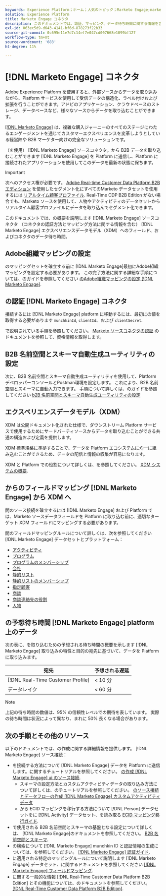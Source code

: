 ```yaml
---
keywords: Experience Platform；ホーム；人気のトピック；Marketo Engage;marketo engage;marketo
solution: Experience Platform
title: Marketo Engage コネクタ
description: このドキュメントでは、認証、マッピング、データ待ち時間に関する情報を含め、Marketo Engageソースコネクタの概要を説明します。
exl-id: 063ec5d9-d643-4141-bf6d-878273f22b33
source-git-commit: 0c695e11e7d7c14ef7e047cd007668e1099bf127
workflow-type: tm+mt
source-wordcount: '683'
ht-degree: 11%

---
```


# [!DNL Marketo Engage] コネクタ

Adobe Experience Platform を使用すると、外部ソースからデータを取り込みながら、Platform サービスを使用して受信データの構造化、ラベル付けおよび拡張を行うことができます。アドビのアプリケーション、クラウドベースのストレージ、データベースなど、様々なソースからデータを取り込むことができます。

[[!DNL Marketo Engage]](https://www.marketo.com/software/) は、複雑な購入ジャーニーのすべてのステージにわたるエンゲージメントを通じてカスタマーエクスペリエンスを変革しようとしている経営陣や B2B マーケター向けの完全なソリューションです。

（を使用） [!DNL Marketo Engage] ソースコネクタ。から B2B データを取り込むことができます [!DNL Marketo Engage] を Platform に送信し、Platform に接続されたアプリケーションを使用してこのデータを最新の状態に保ちます。

>[!IMPORTANT]
>
>次へのアクセス権が必要です。 [Adobe Real-time Customer Data Platform B2B エディション](../../../../rtcdp/b2b-overview.md) を使用したセグメント化にすべてのMarketo データセットを使用するには [リアルタイム顧客プロファイル](../../../../profile/home.md). Real-Time CDP B2B Edition がない場合でも、Marketo ソースを使用して、人物やアクティビティのデータセットからリアルタイム顧客プロファイルにデータを取り込んでセグメント化できます。

このドキュメントでは、の概要を説明します [!DNL Marketo Engage] ソースコネクタ （コネクタの認証方法とマッピング方法に関する情報を含む） [!DNL Marketo Engage] エクスペリエンスデータモデル（XDM）へのフィールド、およびコネクタのデータ待ち時間。

## Adobe組織マッピングの設定

のマッピングセットを確立する前に [!DNL Marketo Engage]最初にAdobe組織マッピングを設定する必要があります。 この完了方法に関する詳細な手順については、のガイドを参照してください [のAdobe組織マッピングの設定 [!DNL Marketo Engage]](https://experienceleague.adobe.com/docs/marketo/using/product-docs/core-marketo-concepts/miscellaneous/set-up-adobe-organization-mapping.html).

## の認証 [!DNL Marketo Engage] コネクタ

接続するには [!DNL Marketo Engage] platform に移動するには、最初にの値を取得する必要があります `munchkinId`, `clientId`、および `clientSecret`.

で説明されている手順を参照してください。 [Marketo ソースコネクタの認証](./marketo-auth.md) のドキュメントを参照して、資格情報を取得します。

## B2B 名前空間とスキーマ自動生成ユーティリティの設定

次に、B2B 名前空間とスキーマ自動生成ユーティリティを使用して、Platform デベロッパーコンソールとPostman環境を設定します。 これにより、B2B 名前空間とスキーマに自動入力できます。 手順について詳しくは、のガイドを参照してください [b2B 名前空間とスキーマ自動生成ユーティリティの設定](./marketo-namespaces.md)

## エクスペリエンスデータモデル（XDM）

XDM は公開ドキュメント化された仕様で、ダウンストリーム Platform サービスで使用するためにサードパーティソースからデータを取り込むことができる共通の構造および定義を提供します。

XDM 標準規格に準拠することで、データを Platform エコシステムに均一に組み込むことができるため、データの配信と情報の収集が容易になります。

XDM と Platform での役割について詳しくは、を参照してください。 [XDM システムの概要](../../../../xdm/home.md).

## からのフィールドマッピング [!DNL Marketo Engage] から XDM へ

間のソース接続を確立するには [!DNL Marketo Engage] および Platform では、Marketo ソースデータフィールドを Platform に取り込む前に、適切なターゲット XDM フィールドにマッピングする必要があります。

間のフィールドマッピングルールについて詳しくは、次を参照してください [!DNL Marketo Engage] データセットとプラットフォーム：

* [アクティビティ](../mapping/marketo.md#activities)
* [プログラム](../mapping/marketo.md#programs)
* [プログラムのメンバーシップ](../mapping/marketo.md#program-memberships)
* [会社](../mapping/marketo.md#companies)
* [静的リスト](../mapping/marketo.md#static-lists)
* [静的リストのメンバーシップ](../mapping/marketo.md#static-list-memberships)
* [指定顧客](../mapping/marketo.md#named-accounts)
* [商談](../mapping/marketo.md#opportunities)
* [商談連絡先の役割](../mapping/marketo.md#opportunity-contact-roles)
* [人物](../mapping/marketo.md#persons)

## の予想待ち時間 [!DNL Marketo Engage] platform 上のデータ

次の表に、を取り込むための予想される待ち時間の概要を示します [!DNL Marketo Engage] 取り込みの特性と目的の宛先に基づいて、データを Platform に取り込みます。

| 宛先 | 予想される遅延 |
| ----------- | ---------------- |
| [!DNL Real-Time Customer Profile] | &lt; 10 分 |
| データレイク | &lt; 60 分 |

>[!NOTE]
>
>上記の待ち時間の数値は、95% の信頼性レベルでの期待を表しています。 実際の待ち時間は状況によって異なり、まれに 50% 長くなる場合があります。

## 次の手順とその他のリソース

以下のドキュメントでは、の作成に関する詳細情報を提供します。 [!DNL Marketo Engage] ソース接続：

* を接続する方法について [!DNL Marketo Engage] データを Platform に送信します。に関するチュートリアルを参照してください。 [の作成 [!DNL Marketo Engage] ui のソース接続](../../../tutorials/ui/create/adobe-applications/marketo.md).
   * スキーマの設定方法とカスタムアクティビティデータの取り込み方法について詳しくは、のチュートリアルを参照してください。 [のソース接続とデータフローの作成 [!DNL Marketo Engage] カスタムアクティビティデータ](../../../tutorials/ui/create/adobe-applications/marketo-custom-activities.md)
   * から ECID マッピングを移行する方法について [!DNL Person] データセットをに [!DNL Activity] データセット、を読み取る [ECID マッピング移行ガイド](./migration.md).
* で使用される B2B 名前空間とスキーマの基盤となる設定について詳しくは、 [!DNL Marketo Engage]のドキュメントを参照してください。 [B2B 名前空間とスキーマ](./marketo-namespaces.md).
* の検索について [!DNL Marketo Engage] munchkin ID と認証情報の生成については、を参照してください。 [[!DNL Marketo Engage] 認証ガイド](./marketo-auth.md).
* に適用される特定のマッピングルールについて説明します [!DNL Marketo Engage] データセット、に関するドキュメントを参照してください [[!DNL Marketo Engage] フィールドマッピング](../mapping/marketo.md).
* に関する一般的な情報 [!DNL Real-Time Customer Data Platform B2B Edition] とその機能については、のドキュメントを参照してください。 [[!DNL Real-Time Customer Data Platform B2B Edition]](../../../../rtcdp/b2b-overview.md).
